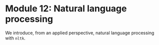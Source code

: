 # Module 12: Natural language processing

We introduce, from an applied perspective, natural language processing with `nltk`.

